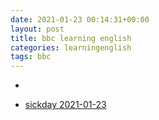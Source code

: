 ```yaml
---
date: 2021-01-23 00:14:31+00:00
layout: post
title: bbc learning english
categories: learningenglish
tags: bbc
---
```


- []()

- [sickday 2021-01-23](https://www.bbc.co.uk/learningenglish/english/features/childrens-stories/sickday) 



